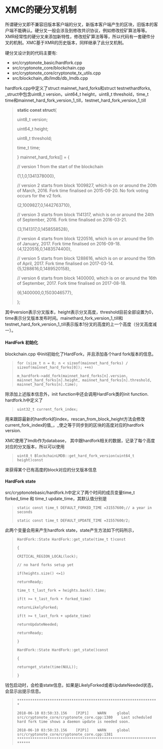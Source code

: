 # XMC的硬分叉机制

所谓硬分叉即不兼容旧版本客户端的分叉，新版本客户端产生的区块，旧版本的客户端不能确认。硬分叉一般会涉及到修改共识协议，例如修改挖矿算法等等。XMR经常性的硬分叉来添加新特性，修改挖矿算法等等，所以代码有一套硬件分叉的机制。XMC基于XMR的历史版本，同样继承了此分叉机制。

硬分叉设计到的代码主要有:

* src/cryptonote\_basic/hardfork.cpp
* src/cryptonote\_core/blockchain.cpp
* src/cryptonote\_core/cryptonote\_tx\_utils.cpp
* src/blockchain\_db/lmdb/db\_lmdb.cpp

hardfork.cpp中定义了struct mainnet\_hard\_forks和struct testnethardforks, \_struct中包含uint8\_t version，uint64\_t height，uint8\_t threshold，time\_t time和mainnet\_hard\_fork\_version\_1\_till，testnet\_hard\_fork\_version\_1\_till

> **static const struct**{
>
> uint8\_t version;
>
> uint64\_t height;
>
> uint8\_t threshold;
>
> time\_t time;
>
> } mainnet\_hard\_forks\[\] = {
>
> // version 1 from the start of the blockchain
>
> {1,1,0,1341378000},
>
> // version 2 starts from block 1009827, which is on or around the 20th of March, 2016. Fork time finalised on 2015-09-20. No fork voting occurs for the v2 fork.
>
> {2,1009827,0,1442763710},
>
> // version 3 starts from block 1141317, which is on or around the 24th of September, 2016. Fork time finalised on 2016-03-21.
>
> {3,1141317,0,1458558528},
>
> // version 4 starts from block 1220516, which is on or around the 5th of January, 2017. Fork time finalised on 2016-09-18.{4,1220516,0,1483574400},
>
> // version 5 starts from block 1288616, which is on or around the 15th of April, 2017. Fork time finalised on 2017-03-14.{5,1288616,0,1489520158},
>
> // version 6 starts from block 1400000, which is on or around the 16th of September, 2017. Fork time finalised on 2017-08-18.
>
> {6,1400000,0,1503046577},
>
> };

其中version表示分叉版本，height表示分叉高度，threshold目前全部设置为0，time表示分叉版本发布时间。mainethard\_fork\_version\_1\_till和testnet\_hard\_fork\_version\_1\_till表示版本1分叉的高度的上一个高度（分叉高度减一）。

#### HardFork 初始化

blockchain.cpp 中init初始化了HardFork，并且添加各个hard fork版本的信息。

> `for (size_t n = 0; n < sizeof(mainnet_hard_forks) / sizeof(mainnet_hard_forks[0]); ++n)`
>
> `m_hardfork->add_fork(mainnet_hard_forks[n].version, mainnet_hard_forks[n].height, mainnet_hard_forks[n].threshold, mainnet_hard_forks[n].time);`

除添加上述版本信息外，init function中还会调用HardFork类的init function. hardfork.h中定义了

> `uint32_t current_fork_index;`

用来跟踪最新的hardfork的index，rescan\_from\_block\_height方法会修改current\_fork\_index的值_，_使之等于同步到的区块的高度对应的hardfork version.

XMC使用了lmdb作为database， 其中跟hardfork相关的数据，记录了每个高度对应的分叉版本，所以可以使用

> `uint8_t BlockchainLMDB::get_hard_fork_version(uint64_t height)const`

来获得某个已有高度的block对应的分叉版本信息

#### HardFork state

src/cryptonotebasic/hardfork.h中定义了两个时间的成员变量time\_t forked\_time 和 time\_t update\_time，其默认值分别是

> `static const time_t DEFAULT_FORKED_TIME =31557600;// a year in seconds`
>
> `static const time_t DEFAULT_UPDATE_TIME =31557600/2;`

此两个变量会用来产生hardfork state，state产生方法如下代码所示，

> `HardFork::State HardFork::get_state(time_t t)const`
>
> `{`
>
> `CRITICAL_REGION_LOCAL(lock);`
>
> `// no hard forks setup yet`
>
> `if(heights.size() <=1)`
>
> `returnReady;`
>
> `time_t t_last_fork = heights.back().time;`
>
> `if(t >= t_last_fork + forked_time)`
>
> `returnLikelyForked;`
>
> `if(t >= t_last_fork + update_time)`
>
> `returnUpdateNeeded;`
>
> `returnReady;`
>
> `}`
>
> `HardFork::State HardFork::get_state()const`
>
> `{`
>
> `returnget_state(time(NULL));`
>
> `}`

钱包启动时，会检查state信息，如果是LikelyForked或者UpdateNeeded状态，会显示出提示信息。

> `*****************************************************************`
>
> `2018-06-10 03:50:33.156    [P2P1]    WARN     global    src/cryptonote_core/cryptonote_core.cpp:1380    Last scheduled hard fork time shows a daemon update is needed soon.`
>
> `2018-06-10 03:50:33.156    [P2P1]    WARN     global    src/cryptonote_core/cryptonote_core.cpp:1381    **********************************************************************`



